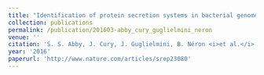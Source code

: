 ```yaml
---
title: "Identification of protein secretion systems in bacterial genomes"
collection: publications
permalink: /publication/201603-abby_cury_guglielmini_neron
venue: ''
citation: 'S. S. Abby, J. Cury, J. Guglielmini, B. Néron <i>et al.</i>. <b>Identification of protein secretion systems in bacterial genomes</b>, <i>Sci Rep,</i> March 2016'
year: '2016'
paperurl: 'http://www.nature.com/articles/srep23080'
---
```

